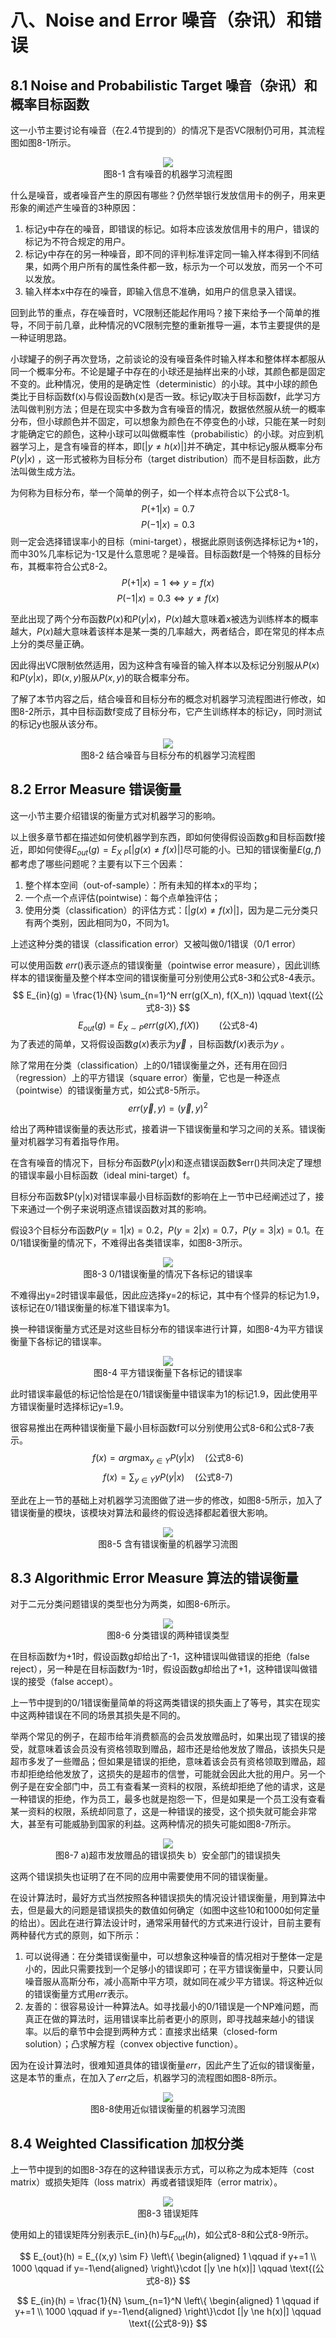 # 八、Noise and Error 噪音（杂讯）和错误
## 8.1 Noise and Probabilistic Target  噪音（杂讯）和概率目标函数
这一小节主要讨论有噪音（在2.4节提到的）的情况下是否VC限制仍可用，其流程图如图8-1所示。
<div align='center'><img src='http://i2.bvimg.com/602813/2380b191cff65a96.png'></div>
<center>图8-1 含有噪音的机器学习流程图</center>

什么是噪音，或者噪音产生的原因有哪些？仍然举银行发放信用卡的例子，用来更形象的阐述产生噪音的3种原因：

1. 标记y中存在的噪音，即错误的标记。如将本应该发放信用卡的用户，错误的标记为不符合规定的用户。
2. 标记y中存在的另一种噪音，即不同的评判标准评定同一输入样本得到不同结果，如两个用户所有的属性条件都一致，标示为一个可以发放，而另一个不可以发放。
3. 输入样本x中存在的噪音，即输入信息不准确，如用户的信息录入错误。

回到此节的重点，存在噪音时，VC限制还能起作用吗？接下来给予一个简单的推导，不同于前几章，此种情况的VC限制完整的重新推导一遍，本节主要提供的是一种证明思路。

小球罐子的例子再次登场，之前谈论的没有噪音条件时输入样本和整体样本都服从同一个概率分布。不论是罐子中存在的小球还是抽样出来的小球，其颜色都是固定不变的。此种情况，使用的是确定性（deterministic）的小球。其中小球的颜色类比于目标函数f(x)与假设函数h(x)是否一致。标记y取决于目标函数f，此学习方法叫做判别方法；但是在现实中多数为含有噪音的情况，数据依然服从统一的概率分布，但小球颜色并不固定，可以想象为颜色在不停变色的小球，只能在某一时刻才能确定它的颜色，这种小球可以叫做概率性（probabilistic）的小球。对应到机器学习上，是含有噪音的样本，即$[|y \ne h(x)|]$并不确定，其中标记y服从概率分布$P(y|x)$ ，这一形式被称为目标分布（target distribution）而不是目标函数，此方法叫做生成方法。

为何称为目标分布，举一个简单的例子，如一个样本点符合以下公式8-1。
$$
P(+1|x) = 0.7
$$
$$
P(-1|x) = 0.3
$$
则一定会选择错误率小的目标（mini-target），根据此原则该例选择标记为+1的，而中30%几率标记为-1又是什么意思呢？是噪音。目标函数f是一个特殊的目标分布，其概率符合公式8-2。
$$
P(+1|x) = 1 \Leftrightarrow y=f(x)
$$
$$
P(-1|x) = 0.3 \Leftrightarrow y \ne f(x)
$$

至此出现了两个分布函数$P(x)$和$P(y|x)$，$P(x)$越大意味着x被选为训练样本的概率越大，$P(x)$越大意味着该样本是某一类的几率越大，两者结合，即在常见的样本点上分的类尽量正确。

因此得出VC限制依然适用，因为这种含有噪音的输入样本以及标记分别服从$P(x)$和$P(y|x)$，即$(x,y)$服从$P(x,y)$的联合概率分布。

了解了本节内容之后，结合噪音和目标分布的概念对机器学习流程图进行修改，如图8-2所示，其中目标函数f变成了目标分布，它产生训练样本的标记y，同时测试的标记y也服从该分布。

<div align='center'><img src='http://i4.bvimg.com/602813/ca2d0fb3402cd51b.png'></div>
<center>图8-2 结合噪音与目标分布的机器学习流程图</center>

## 8.2 Error Measure 错误衡量

这一小节主要介绍错误的衡量方式对机器学习的影响。

以上很多章节都在描述如何使机器学到东西，即如何使得假设函数g和目标函数f接近，即如何使得$E_{out}(g) = E_{X ~ P}[|g(x) \ne f(x)|]$尽可能的小。已知的错误衡量$E(g,f)$ 都考虑了哪些问题呢？主要有以下三个因素：

1. 整个样本空间（out-of-sample）：所有未知的样本x的平均；
2. 一个点一个点评估(pointwise)：每个点单独评估；
3. 使用分类（classification）的评估方式：$[|g(x) \ne f(x)|]$，因为是二元分类只有两个类别，因此相同为0，不同为1。

上述这种分类的错误（classification error）又被叫做0/1错误（0/1 error）

可以使用函数 $err()$表示逐点的错误衡量（pointwise error measure），因此训练样本的错误衡量及整个样本空间的错误衡量可分别使用公式8-3和公式8-4表示。
$$
E_{in}(g) = \frac{1}{N} \sum_{n=1}^N err(g(X_n), f(X_n)) \qquad \text{(公式8-3)}
$$
$$
E_{out}(g) = E_{X \sim P}err(g(X), f(X)) \qquad \text{(公式8-4)}
$$
为了表述的简单，又将假设函数$g(x)$表示为$\vec{y}$ ，目标函数$f(x)$表示为$y$ 。

除了常用在分类（classification）上的0/1错误衡量之外，还有用在回归（regression）上的平方错误（square error）衡量，它也是一种逐点（pointwise）的错误衡量方式，如公式8-5所示。
$$
err(\vec{y}, y) = (\vec{y},y)^2
$$

给出了两种错误衡量的表达形式，接着讲一下错误衡量和学习之间的关系。错误衡量对机器学习有着指导作用。

在含有噪音的情况下，目标分布函数$P(y|x)$和逐点错误函数$err()共同决定了理想的错误率最小目标函数（ideal mini-target）f。

目标分布函数$P(y|x)对错误率最小目标函数f的影响在上一节中已经阐述过了，接下来通过一个例子来说明逐点错误函数对其的影响。

假设3个目标分布函数$P(y=1|x)=0.2$，$P(y=2|x)=0.7$，$P(y=3|x)=0.1$。在0/1错误衡量的情况下，不难得出各类错误率，如图8-3所示。


<div align='center'><img src='http://i4.bvimg.com/602813/ca2d0fb3402cd51b.png'></div>
<center>图8-3 0/1错误衡量的情况下各标记的错误率</center>

不难得出y=2时错误率最低，因此应选择y=2的标记，其中有个怪异的标记为1.9，该标记在0/1错误衡量的标准下错误率为1。

换一种错误衡量方式还是对这些目标分布的错误率进行计算，如图8-4为平方错误衡量下各标记的错误率。

<div align='center'><img src='http://i4.bvimg.com/602813/ca2d0fb3402cd51b.png'></div>
<center>图8-4 平方错误衡量下各标记的错误率</center>

此时错误率最低的标记恰恰是在0/1错误衡量中错误率为1的标记1.9，因此使用平方错误衡量时选择标记y=1.9。

很容易推出在两种错误衡量下最小目标函数f可以分别使用公式8-6和公式8-7表示。
$$
f(x) = arg \max_{y \in Y} P(y|x) \quad \text{(公式8-6)}
$$
$$
f(x) = \sum_{y \in Y} y P(y|x) \quad \text{(公式8-7)}
$$

至此在上一节的基础上对机器学习流图做了进一步的修改，如图8-5所示，加入了错误衡量的模块，该模块对算法和最终的假设选择都起着很大影响。

<div align='center'><img src='http://i4.bvimg.com/602813/ca2d0fb3402cd51b.png'></div>
<center>图8-5 含有错误衡量的机器学习流图</center>

## 8.3 Algorithmic Error Measure 算法的错误衡量

对于二元分类问题错误的类型也分为两类，如图8-6所示。

<div align='center'><img src='http://i4.bvimg.com/602813/ca2d0fb3402cd51b.png'></div>
<center>图8-6 分类错误的两种错误类型</center>

在目标函数f为+1时，假设函数g却给出了-1，这种错误叫做错误的拒绝（false reject），另一种是在目标函数f为-1时，假设函数g却给出了+1，这种错误叫做错误的接受（false accept）。

上一节中提到的0/1错误衡量简单的将这两类错误的损失画上了等号，其实在现实中这两种错误在不同的场景其损失是不同的。

举两个常见的例子，在超市给年消费额高的会员发放赠品时，如果出现了错误的接受，就意味着该会员没有资格领取到赠品，超市还是给他发放了赠品，该损失只是超市多发了一些赠品；但如果是错误的拒绝，意味着该会员有资格领取到赠品，超市却拒绝给他发放了，这损失的是超市的信誉，可能就会因此大批的用户。另一个例子是在安全部门中，员工有查看某一资料的权限，系统却拒绝了他的请求，这是一种错误的拒绝，作为员工，最多也就是抱怨一下，但是如果是一个员工没有查看某一资料的权限，系统却同意了，这是一种错误的接受，这个损失就可能会非常大，甚至有可能威胁到国家的利益。这两种情况的损失可能如图8-7所示。

<div align='center'><img src='http://i4.bvimg.com/602813/ca2d0fb3402cd51b.png'></div>
<center>图8-7 a)超市发放赠品的错误损失 b）安全部门的错误损失</center>

这两个错误损失也证明了在不同的应用中需要使用不同的错误衡量。

在设计算法时，最好方式当然按照各种错误损失的情况设计错误衡量，用到算法中去，但是最大的问题是错误损失的数值如何确定（如图中这些10和1000如何定量的给出）。因此在进行算法设计时，通常采用替代的方式来进行设计，目前主要有两种替代方式的原则，如下所示：

1. 可以说得通：在分类错误衡量中，可以想象这种噪音的情况相对于整体一定是小的，因此只需要找到一个足够小的错误即可；在平方错误衡量中，只要认同噪音服从高斯分布，减小高斯中平方项，就如同在减少平方错误。将这种近似的错误衡量方式用$err$表示。
2. 友善的：很容易设计一种算法A。如寻找最小的0/1错误是一个NP难问题，而真正在做的算法时，运用错误率比前者更小的原则，即寻找越来越小的错误率。以后的章节中会提到两种方式：直接求出结果（closed-form solution）；凸求解方程（convex objective function）。

因为在设计算法时，很难知道具体的错误衡量$err$，因此产生了近似的错误衡量，这是本节的重点，在加入了$err$之后，机器学习的流程图如图8-8所示。

<div align='center'><img src='http://i4.bvimg.com/602813/ca2d0fb3402cd51b.png'></div>
<center>图8-8使用近似错误衡量的机器学习流图</center>

## 8.4 Weighted Classification 加权分类

上一节中提到的如图8-3存在的这种错误表示方式，可以称之为成本矩阵（cost matrix）或损失矩阵（loss matrix）再或者错误矩阵（error matrix）。
<div align='center'><img src='http://i4.bvimg.com/602813/ca2d0fb3402cd51b.png'></div>
<center>图8-3 错误矩阵</center>

使用如上的错误矩阵分别表示E_{in}(h)与$E_{out}(h)$，如公式8-8和公式8-9所示。

$$
E_{out}(h) = E_{(x,y) \sim F} \left\{ \begin{aligned}
1 \qquad if y+=1 \\
1000 \qquad if y=-1\end{aligned} \right\}\cdot [|y \ne h(x)|] \qquad \text{(公式8-8)}
$$

$$
E_{in}(h) = \frac{1}{N} \sum_{n=1}^N \left\{ \begin{aligned}
1 \qquad if y+=1 \\
1000 \qquad if y=-1\end{aligned} \right\}\cdot [|y \ne h(x)|] \qquad \text{(公式8-9)}
$$